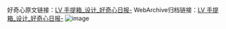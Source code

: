 好奇心原文链接：[LV 手提箱_设计_好奇心日报-](https://www.qdaily.com/articles/8863.html)
WebArchive归档链接：[LV 手提箱_设计_好奇心日报-](http://web.archive.org/web/20190623153606/https://www.qdaily.com/articles/8863.html)
![image](http://ww3.sinaimg.cn/large/007d5XDpgy1g3ve0manbfj30u03sznew)